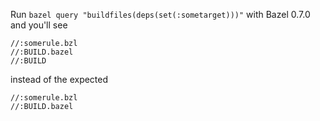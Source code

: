 Run `bazel query "buildfiles(deps(set(:sometarget)))"` with Bazel 0.7.0 and you'll see

```
//:somerule.bzl
//:BUILD.bazel
//:BUILD
```

instead of the expected

```
//:somerule.bzl
//:BUILD.bazel
```
